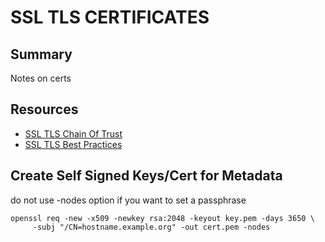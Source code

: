 # SSL TLS CERTIFICATES

## Summary

Notes on certs

## Resources

- [SSL TLS Chain Of Trust](https://letsencrypt.org/certificates/)
- [SSL TLS Best Practices](https://spaces.internet2.edu/display/InCFederation/X.509+Certificates+in+Metadata)

## Create Self Signed Keys/Cert for Metadata

do not use -nodes option if you want to set a passphrase

```console
openssl req -new -x509 -newkey rsa:2048 -keyout key.pem -days 3650 \
     -subj "/CN=hostname.example.org" -out cert.pem -nodes
```

